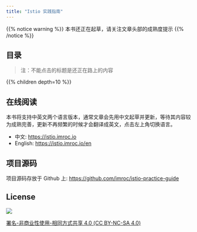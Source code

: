 ```yaml
---
title: "Istio 实践指南"
---
```


{{% notice warning %}}
本书还正在起草，请关注文章头部的成熟度提示
{{% /notice %}}

## 目录

> 注：不能点击的标题是还正在路上的内容

{{% children depth=10 %}}

## 在线阅读

本书将支持中英文两个语言版本，通常文章会先用中文起草并更新，等待其内容较为成熟完善，更新不再频繁的时候才会翻译成英文，点击左上角切换语言。

* 中文: https://istio.imroc.io
* English: https://istio.imroc.io/en

## 项目源码

项目源码存放于 Github 上: https://github.com/imroc/istio-practice-guide

## License

![](https://res.cloudinary.com/imroc/image/upload/v1583293970/kubernetes-practice-guide/img/licensebutton.png?classes=no-margin)

[署名-非商业性使用-相同方式共享 4.0 \(CC BY-NC-SA 4.0\)](https://creativecommons.org/licenses/by-nc-sa/4.0/deed.zh)
